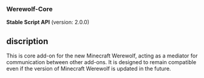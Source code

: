 ### Werewolf-Core
**Stable Script API** (version: 2.0.0)


## discription
This is core add-on for the new Minecraft Werewolf, acting as a mediator for communication between other add-ons. It is designed to remain compatible even if the version of Minecraft Werewolf is updated in the future.